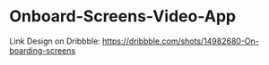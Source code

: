 # Onboard-Screens-Video-App





Link Design on Dribbble: https://dribbble.com/shots/14982680-On-boarding-screens
